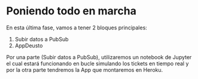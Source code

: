 # Poniendo todo en marcha

En esta última fase, vamos a tener 2 bloques principales:

 1. Subir datos a PubSub
 1. AppDeusto
 
Por una parte (Subir datos a PubSub), utilizaremos un notebook de Jupyter el cual estará funcionando
en bucle simulando los tickets en tiempo real y por la otra parte tendremos la App que montaremos en Heroku.
